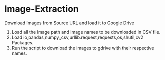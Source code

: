 # Image-Extraction
Download Images from Source URL and load it to Google Drive
1. Load all the Image path and Image names to be downloaded in CSV file.
2. Load io,pandas,numpy,,csv,urllib.request,requests,os,shutil,cv2 Packages.
3. Run the script to download the images to gdrive with their respective names.
